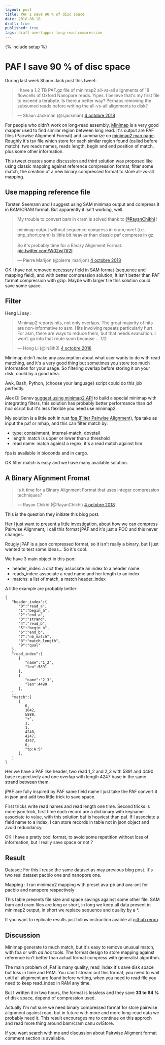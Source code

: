 ```yaml
---
layout: post
title: PAF I save 90 % of disc space
date: 2018-06-18
draft: true
published: true
tags: draft overlapper long-read compression
---
```


{% include setup %}

# PAF I save 90 % of disc space

During last week Shaun Jack post this tweet:

<blockquote class="twitter-tweet" data-lang="fr">
<p lang="en" dir="ltr">
I have a 1.2 TB PAF.gz file of minimap2 all-vs-all alignments of 18 flowcells of Oxford Nanopore reads. Yipes. I believe that&#39;s my first file to exceed a terabyte. Is there a better way? Perhaps removing the subsumed reads before writing the all-vs-all alignments to disk?</p>&mdash; Shaun Jackman (@sjackman) <a href="https://twitter.com/sjackman/status/1047729989318139904?ref_src=twsrc%5Etfw">4 octobre 2018</a>
</blockquote>
<script async src="https://platform.twitter.com/widgets.js" charset="utf-8"></script>

For people who didn't work on long-read assembly, [Minimap](https://github.com/lh3/minimap2) is a very good mapper used to find similar region between long read. It's output are PAF files (Pairwise Alignment Format) and summarize on [minimap2 man page](https://lh3.github.io/minimap2/minimap2.html#10). Roughly it's tsv file which store for each similar region found (called before match): two reads names, reads length, begin and end position of match, plus some other information.  

This tweet creates some discussion and third solution was proposed like using classic mapping against reference compression format, filter some match, the creation of a new binary compressed format to store all-vs-all mapping.

## Use mapping reference file

Torsten Seemann and I suggest using SAM minimap output and compress it in BAM/CRAM format. But apparently it isn't working, well.

<blockquote class="twitter-tweet" data-lang="fr">
<p lang="en" dir="ltr">My trouble to convert bam in cram is solved thank to <a href="https://twitter.com/RayanChikhi?ref_src=twsrc%5Etfw">@RayanChikhi</a> !<br><br>minimap output without sequence compress in cram,noref (i.e. tmp_short.cram) is little bit heavier than classic paf compress in gz.<br><br>So it&#39;s probably time for a Binary Alignment Format. <a href="https://t.co/W02wj7tf2I">pic.twitter.com/W02wj7tf2I</a></p>&mdash; Pierre Marijon (@pierre_marijon) <a href="https://twitter.com/pierre_marijon/status/1047798695822024704?ref_src=twsrc%5Etfw">4 octobre 2018</a>
</blockquote>
<script async src="https://platform.twitter.com/widgets.js" charset="utf-8"></script>

OK I have not removed necessary field in SAM format (sequence and mapping field), and with better compression solution, It isn't better than PAF format compression with gzip. Maybe with larger file this solution could save some space.

## Filter

Heng Li say :

<blockquote class="twitter-tweet" data-lang="fr">
<p lang="en" dir="ltr">Minimap2 reports hits, not only overlaps. The great majority of hits are non-informative to asm. Hits involving repeats particularly hurt. For asm, there are ways to reduce them, but that needs evaluation. I won&#39;t go into that route soon because ... 1/2</p>&mdash; Heng Li (@lh3lh3) <a href="https://twitter.com/lh3lh3/status/1047823011527753728?ref_src=twsrc%5Etfw">4 octobre 2018</a>
</blockquote>
<script async src="https://platform.twitter.com/widgets.js" charset="utf-8"></script>

Minimap didn't make any assumption about what user wants to do with read matching, and it's a very good thing but sometimes you store too much information for your usage. So filtering overlap before storing it on your disk, could by a good idea.

Awk, Bash, Python, {choose your language} script could do this job perfectly.

Alex Di Genov [suggest using minimap2 API](https://twitter.com/digenoma/status/1047852263111385088) to build a special minimap with integrating filters, this solution has probably better performance than *ad hoc* script but it's less flexible you need use minimap2.

My solution is a little soft in rust [fpa (Filter Pairwise Alignment)](https://github.com/natir/fpa), fpa take as input the paf or mhap, and this can filter match by:
- type: containment, internal-match, dovetail
- length: match is upper or lower than a threshold
- read name: match against a regex, it's a read match against him

fpa is available in bioconda and in cargo.

OK filter match is easy and we have many available solution. 

## A Binary Alignment Fromat

<blockquote class="twitter-tweet" data-lang="fr">
<p lang="en" dir="ltr">Is it time for a Binary Alignment Format that uses integer compression techniques?</p>&mdash; Rayan Chikhi (@RayanChikhi) <a href="https://twitter.com/RayanChikhi/status/1047773219086897153?ref_src=twsrc%5Etfw">4 octobre 2018</a>
</blockquote>
<script async src="https://platform.twitter.com/widgets.js" charset="utf-8"></script>

This is the question they initiate this blog post.

Her I just want to present a little investigation, about how we can compress Pairwise Alignment, I call this format jPAF and it's just a POC and this never changes.

Rougly jPAF is a json compressed format, so it isn't really a binary, but I just wanted to test some ideas... So it's cool.

We have 3 main object in this json:
- header\_index: a dict they associate an index to a header name
- reads\_index: associate a read name and her length to an index
- matchs: a list of match, a match header\_index

A little example are probably better:

```
{
   "header_index":{
      "0":"read_a",
      "1":"begin_a",
      "2":"end_a",
      "3":"strand",
      "4":"read_b",
      "5":"begin_b",
      "6":"end_b",
      "7":"nb_match",
      "8":"match_length",
      "9":"qual"
   },
   "read_index":[
      {
         "name":"1_2",
         "len":5891
      },
      {
         "name":"2_3",
         "len":4490
      },
   ],
   "match":[
      [
         0,
         1642,
         5889,
         "+",
         1,
         1,
         4248,
         4247,
         4247,
         0,
         "tp:A:S"
      ],
   ]
}
```

Her we have a PAF like header, two read 1_2 and 2_3 with 5891 and 4490 base respectively and one overlap with length 4247 base in the same strand between them.

jPAF are fully inspired by PAF same field name I just take the PAF convert it in json and add two little trick to save space.

First tricks write read names and read length one time.
Second tricks is more json trick, first time each record are a dictionary with keyname associate to value, with this solution baf is heaviest than paf. If I associate a field name to a index, I can store records in table not in json object and avoid redundancy.

OK I have a pretty cool format, to avoid some repetition without loss of information, but I really save space or not ?

## Result

Dataset: For this I reuse the same dataset as may previous blog post. It's two real dataset pacbio one and nanopore one.

Mapping : I run minimap2 mapping with preset ava-pb and ava-ont for pacbio and nanopore respectively

This table presents file size and space savings against some other file. SAM bam and cram files are long or short, in long we keep all data present in minimap2 output, in short we replace sequence and quality by a \*.

If you want to replicate results just follow instruction avaible at [github repro](https://github.com/natir/jPAF).

## Discussion

Minimap generate to much match, but it's easy to remove unusual match, with fpa or with *ad hoc* tools. The format design to store mapping against reference isn't better than actual format compress with generalist algorithm.

The main problem of jPaf is many quality, read\_index it's save disk space but loss in time and RAM. You can't stream out this format, you need to wait until all alignment are found before writing, when you need to read file you need to keep read\_index in RAM any time. 

But I written it in two hours, the format is lossless and they save **33 to 64 %** of disk space, depend of compression used. 

Actually I'm not sure we need binary compressed format for store pairwise alignment against read, but in future with more and more long-read data we probably need it. This result encourages me to continue on this approch and read more thing around bam/cram canu ovlStore.

If you want search with me and discussion about Pairwise Aligment format comment section is available.
